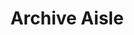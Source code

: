 ---
title: Archive Aisle
layout: archive
type: pages
permalink: /en/archive/
desc: "Archive of my personal blog, active between 2011 and 2015." 
---